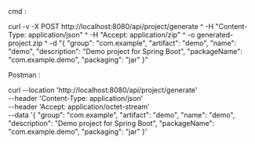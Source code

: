 cmd : 

curl -v -X POST http://localhost:8080/api/project/generate ^
     -H "Content-Type: application/json" ^
     -H "Accept: application/zip" ^
     -o generated-project.zip ^
     -d "{ \"group\": \"com.example\", \"artifact\": \"demo\", \"name\": \"demo\", \"description\": \"Demo project for Spring Boot\", \"packageName\": \"com.example.demo\", \"packaging\": \"jar\" }"


Postman :

curl --location 'http://localhost:8080/api/project/generate' \
--header 'Content-Type: application/json' \
--header 'Accept: application/octet-stream' \
--data '{
  "group": "com.example",
  "artifact": "demo",
  "name": "demo",
  "description": "Demo project for Spring Boot",
  "packageName": "com.example.demo",
  "packaging": "jar"
}'

     
